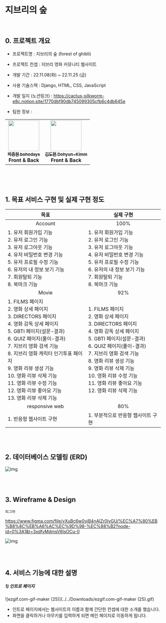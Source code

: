 # 지브리의 숲

<br>

## 0. 프로젝트 개요

- 프로젝트명 : 지브리의 숲 (forest of ghibli)
- 프로젝트 컨셉 : 지브리 영화 커뮤니티 웹사이트
- 개발 기간 : 22.11.08(화) ~ 22.11.25 (금)
- 사용 기술스택 : Django, HTML, CSS, JavaScript

- 개발 일지 (노션링크) : https://cactus-silkworm-e8c.notion.site/1770dbf90db745099305cfb6c4db645e

- 팀원 정보 :

<table>
  <tr>
    <td align="center"><a href="https://github.com/bohodays"><img src="https://avatars.githubusercontent.com/u/109454527?v=4?s=100" width="100px;" alt=""/><br /><sub><b>박중원 bohodays<br /></a>Front & Back</b></sub><br /></td>    
    <td align="center"><a href="https://github.com/Dohyun-Kimm"><img src="https://avatars.githubusercontent.com/u/109256734?v=4?s=100" width="100px;" alt=""/><br /><sub><b>김도현 Dohyun-Kimm<br /></a>Front & Back</b></sub><br /></td>        
  </tr>
</table><br/>

<br>

<br>



## 1. 목표 서비스 구현 및 실제 구현 정도

| <center>목표</center>                                        | <center>실제 구현</center>                                   |
| :----------------------------------------------------------- | :----------------------------------------------------------- |
| <center>Account</center>                                     | <center>100%</center>                                        |
| 1. 유저 회원가입 기능<br />2. 유저 로그인 기능<br />3. 유저 로그아웃 기능<br />4. 유저 비밀번호 변경 기능<br />5. 유저 프로필 수정 기능<br />6. 유저의 내 정보 보기 기능<br />7. 회원탈퇴 기능<br />8. 북마크 기능 | 1. 유저 회원가입 기능<br />2. 유저 로그인 기능<br />3. 유저 로그아웃 기능<br />4. 유저 비밀번호 변경 기능<br />5. 유저 프로필 수정 기능<br />6. 유저의 내 정보 보기 기능<br />7. 회원탈퇴 기능<br />8. 북마크 기능 |
| <center>Movie</center>                                       | <center>92%</center>                                         |
| 1. FILMS 페이지<br />2. 영화 상세 페이지<br />3. DIRECTORS 페이지<br />4. 영화 감독 상세 페이지<br />5. GBTI 페이지(설문-결과)<br />6. QUIZ 페이지(풀이-결과)<br />7. 지브리 영화 검색 기능<br />8. 지브리 영화 캐릭터 인기투표 페이지<br />9. 영화 리뷰 생성 기능<br />10. 영화 리뷰 삭제 기능<br />11. 영화 리뷰 수정 기능<br />12. 영화 리뷰 좋아요 기능<br />13. 영화 리뷰 삭제 기능 | 1. FILMS 페이지<br />2. 영화 상세 페이지<br />3. DIRECTORS 페이지<br />4. 영화 감독 상세 페이지<br />5. GBTI 페이지(설문-결과)<br />6. QUIZ 페이지(풀이-결과)<br />7. 지브리 영화 검색 기능<br />8. 영화 리뷰 생성 기능<br />9. 영화 리뷰 삭제 기능<br />10. 영화 리뷰 수정 기능<br />11. 영화 리뷰 좋아요 기능<br />12. 영화 리뷰 삭제 기능 |
| <center>responsive web</center>                              | <center>80%</center>                                         |
| 1. 반응형 웹사이트 구현                                      | 1. 부분적으로 반응형 웹사이트 구현                           |



<br>

<br>



## 2.  데이터베이스 모델링 (ERD)

![img](https://cactus-silkworm-e8c.notion.site/image/https%3A%2F%2Fs3-us-west-2.amazonaws.com%2Fsecure.notion-static.com%2Fad809454-4855-4a72-b875-6d9b2441eeae%2FUntitled.png?table=block&id=9c95f5d3-ba55-4303-a286-d38b5a9dd046&spaceId=dd881eeb-b329-4edc-bb7c-14a91e45e834&width=2000&userId=&cache=v2)



<br>

<br>



## 3. Wireframe & Design

`피그마`

https://www.figma.com/file/vXuBc6w0viB4nAlZr0jyGU/%EC%A7%80%EB%B8%8C%EB%A6%AC%EC%9D%98-%EC%88%B2?node-id=0%3A1&t=3xdfvMdmsV6lsOCu-0

![img](https://figma-alpha-api.s3.us-west-2.amazonaws.com/images/209eb535-a9e8-4087-ba4a-5031bb956a95)



<br>

<br>



## 4. 서비스 기능에 대한 설명

##### 1) 인트로 페이지

![ezgif.com-gif-maker (25)](../../Downloads/ezgif.com-gif-maker (25).gif)

- 인트로 페이지에서는 웹사이트의 이름과 함께 간단한 컨셉에 대한 소개를 했습니다.
- 화면을 클릭하거나 아무키를 입력하게 되면 메인 페이지로 이동하게 됩니다.



<br>

